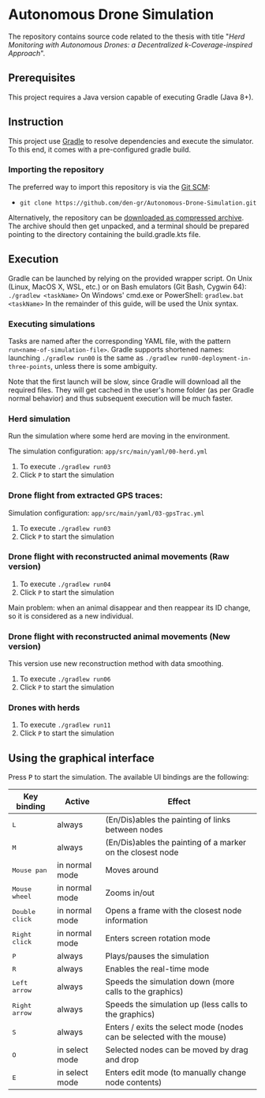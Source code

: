 # Autonomous Drone Simulation
The repository contains source code related to the thesis with title "*Herd Monitoring with Autonomous Drones: a Decentralized k-Coverage-inspired Approach*".

## Prerequisites
This project requires a Java version capable of executing Gradle (Java 8+).

## Instruction
This project use [Gradle](https://gradle.org) to resolve dependencies and execute the simulator. To this end, it comes with a pre-configured gradle build.

### Importing the repository
The preferred way to import this repository is via the [Git SCM](https://git-scm.com):
- `git clone https://github.com/den-gr/Autonomous-Drone-Simulation.git`

Alternatively, the repository can be [downloaded as compressed archive](https://github.com/den-gr/Autonomous-Drone-Simulation/archive/refs/heads/master.zip). The archive should then get unpacked, and a terminal should be prepared pointing to the directory containing the build.gradle.kts file.


## Execution
Gradle can be launched by relying on the provided wrapper script. On Unix (Linux, MacOS X, WSL, etc.) or on Bash emulators (Git Bash, Cygwin 64): `./gradlew <taskName>` On Windows' cmd.exe or PowerShell: `gradlew.bat <taskName>` In the remainder of this guide, will be used the Unix syntax.

### Executing simulations
Tasks are named after the corresponding YAML file, with the pattern `run<name-of-simulation-file>`. Gradle supports shortened names: launching `./gradlew run00` is the same as `./gradlew run00-deployment-in-three-points`, unless there is some ambiguity.

Note that the first launch will be slow, since Gradle will download all the required files. They will get cached in the user's home folder (as per Gradle normal behavior) and thus subsequent execution will be much faster.

### Herd simulation
Run the simulation where some herd are moving in the environment. 

The simulation configuration: `app/src/main/yaml/00-herd.yml`
1. To execute `./gradlew run03`
2. Click `P` to start the simulation


### Drone flight from extracted GPS traces:
Simulation configuration: `app/src/main/yaml/03-gpsTrac.yml`    
1. To execute `./gradlew run03`
2. Click `P` to start the simulation

### Drone flight with reconstructed animal movements (Raw version)
1. To execute `./gradlew run04`
2. Click `P` to start the simulation

Main problem: when an animal disappear and then reappear its ID change, so it is considered as a new individual.

### Drone flight with reconstructed animal movements (New version)
This version use new reconstruction method with data smoothing. 
1. To execute `./gradlew run06`
2. Click `P` to start the simulation

### Drones with herds
1. To execute `./gradlew run11`
2. Click `P` to start the simulation

## Using the graphical interface

Press <kbd>P</kbd> to start the simulation.
The available UI bindings are the following:

| Key binding             | Active         | Effect                                                                |
| ------------------------| -------------- | --------------------------------------------------------------------- |
| <kbd>L</kbd>            | always         | (En/Dis)ables the painting of links between nodes                     |
| <kbd>M</kbd>            | always         | (En/Dis)ables the painting of a marker on the closest node            |
| <kbd>Mouse pan</kbd>    | in normal mode | Moves around                                                          |
| <kbd>Mouse wheel</kbd>  | in normal mode | Zooms in/out                                                          |
| <kbd>Double click</kbd> | in normal mode | Opens a frame with the closest node information                       |
| <kbd>Right click</kbd>  | in normal mode | Enters screen rotation mode                                           |
| <kbd>P</kbd>            | always         | Plays/pauses the simulation                                           |
| <kbd>R</kbd>            | always         | Enables the real-time mode                                            |
| <kbd>Left arrow</kbd>   | always         | Speeds the simulation down (more calls to the graphics)               |
| <kbd>Right arrow</kbd>  | always         | Speeds the simulation up (less calls to the graphics)                 |
| <kbd>S</kbd>            | always         | Enters / exits the select mode (nodes can be selected with the mouse) |
| <kbd>O</kbd>            | in select mode | Selected nodes can be moved by drag and drop                          |
| <kbd>E</kbd>            | in select mode | Enters edit mode (to manually change node contents)                   |
